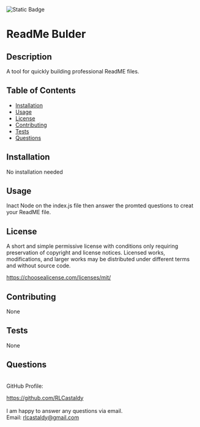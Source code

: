 
![Static Badge](https://img.shields.io/badge/License-MIT%203.0-black)

# ReadMe Bulder

## Description

A tool for quickly building professional ReadME files.

## Table of Contents

- [Installation](#installation)
- [Usage](#usage)
- [License](#license)
- [Contributing](#contributing)
- [Tests](#tests)
- [Questions](#questions)

## Installation

No installation needed

## Usage

Inact Node on the index.js file then answer the promted questions to creat your ReadME file.

## License
  
A short and simple permissive license with conditions only requiring preservation of copyright and license notices. Licensed works, modifications, and larger works may be distributed under different terms and without source code.

https://choosealicense.com/licenses/mit/

## Contributing

None

## Tests

None

## Questions

<br>
GitHub Profile:

https://github.com/RLCastaldy
<br>
<br>
I am happy to answer any questions via email.<br>
Email: rlcastaldy@gmail.com

